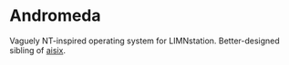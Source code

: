 # Andromeda

Vaguely NT-inspired operating system for LIMNstation. Better-designed sibling of [aisix](http://github.com/limnarch/aisix).